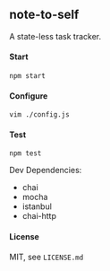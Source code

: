 

## note-to-self

A state-less task tracker.

#### Start

`npm start`

#### Configure

`vim ./config.js`

#### Test
`npm test`

Dev Dependencies:
- chai
- mocha
- istanbul
- chai-http

#### License

MIT, see `LICENSE.md`
